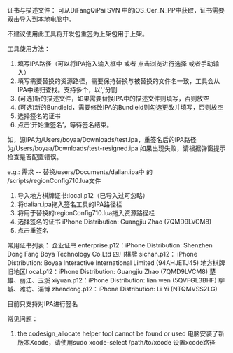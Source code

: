 
证书与描述文件： 可从DiFangQiPai SVN 中的iOS_Cer_N_PP中获取，证书需要双击导入到本地电脑中。

不建议使用此工具将开发包重签为上架包用于上架。

工具使用方法：
1. 填写IPA路径（可以将IPA拖入输入框中 或者 点击浏览进行选择 或者手动输入）
2. 填写需要替换的资源路径，需要保持替换与被替换的文件名一致，工具会从IPA中递归查找。支持多个，以','分割
3. (可选)新的描述文件，如果需要替换IPA中的描述文件则填写，否则放空
4. (可选)新的BundleId，需要修改IPA的BundleId则勾选更改并填写，否则放空
5. 选择签名的证书
6. 点击‘开始重签名’，等待签名结束。

如，源IPA为/Users/boyaa/Downloads/test.ipa，重签名后的IPA路径为/Users/boyaa/Downloads/test-resigned.ipa
如果出现失败，请根据弹窗提示检查是否配置错误。

e.g.:
需求 -- 替换/users/Documents/dalian.ipa中 的 /scripts/regionConfig710.lua文件
1. 导入地方棋牌证书:local.p12（已导入过可忽略）
2. 将dalian.ipa拖入签名工具的IPA路径栏
3. 将用于替换的regionConfig710.lua拖入资源路径栏
4. 选择签名的证书 iPhone Distribution: Guangjiu Zhao (7QMD9LVCM8)
5. 点击重签名

常用证书列表：
企业证书 enterprise.p12：iPhone Distribution: Shenzhen Dong Fang Boya Technology Co.Ltd
四川棋牌 sichan.p12： iPhone Distribution: Boyaa Interactive International Limited (94AHJETJ45)
地方棋牌旧地区l ocal.p12：iPhone Distribution: Guangjiu Zhao (7QMD9LVCM8)
楚雄、丽江、玉溪 xiyuan.p12：iPhone Distribution: lian wen (5QVFGL3BHF)
聊城、潍坊、淄博 zhendong.p12：iPhone Distribution: Li Yi (NTQMVSS2LG)

目前只支持对IPA进行签名

常见问题：
1. the codesign_allocate helper tool cannot be found or used
电脑安装了新版本Xcode，请使用sudo xcode-select /path/to/xcode 设置xcode路径